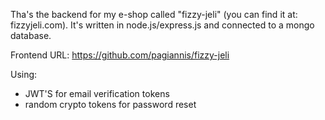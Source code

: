 Tha's the backend for my e-shop called "fizzy-jeli" (you can find it at: fizzyjeli.com). It's written in node.js/express.js and connected to a mongo database.

Frontend URL: https://github.com/pagiannis/fizzy-jeli

Using:

- JWT'S for email verification tokens
- random crypto tokens for password reset
